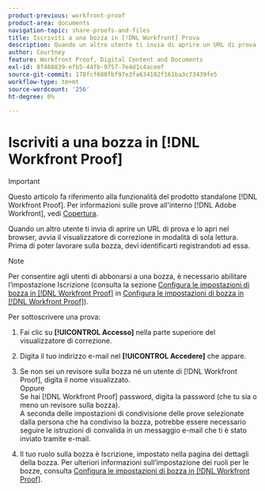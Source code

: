 ```yaml
---
product-previous: workfront-proof
product-area: documents
navigation-topic: share-proofs-and-files
title: Iscriviti a una bozza in [!DNL Workfront] Prova
description: Quando un altro utente ti invia di aprire un URL di prova e lo apri nel browser, avvia il visualizzatore di correzione in modalità di sola lettura. Prima di poter lavorare sulla bozza, devi identificarti registrandoti ad essa.
author: Courtney
feature: Workfront Proof, Digital Content and Documents
exl-id: 8f488839-efb5-44fb-9757-7e4d1c4aceef
source-git-commit: 178fcf680fbf97e3fa634182f161ba3c73439fe5
workflow-type: tm+mt
source-wordcount: '256'
ht-degree: 0%

---
```


# Iscriviti a una bozza in [!DNL Workfront Proof]

>[!IMPORTANT]
>
>Questo articolo fa riferimento alla funzionalità del prodotto standalone [!DNL Workfront Proof]. Per informazioni sulle prove all&#39;interno [!DNL Adobe Workfront], vedi [Copertura](../../../review-and-approve-work/proofing/proofing.md).

Quando un altro utente ti invia di aprire un URL di prova e lo apri nel browser, avvia il visualizzatore di correzione in modalità di sola lettura. Prima di poter lavorare sulla bozza, devi identificarti registrandoti ad essa.

>[!NOTE]
>
>Per consentire agli utenti di abbonarsi a una bozza, è necessario abilitare l’impostazione Iscrizione (consulta la sezione [Configura le impostazioni di bozza in [!DNL Workfront Proof]](../../../workfront-proof/wp-work-proofsfiles/manage-your-work/configure-proof-settings.md) in [Configura le impostazioni di bozza in [!DNL Workfront Proof]](../../../workfront-proof/wp-work-proofsfiles/manage-your-work/configure-proof-settings.md)).

Per sottoscrivere una prova:

1. Fai clic su **[!UICONTROL Accesso]** nella parte superiore del visualizzatore di correzione.
1. Digita il tuo indirizzo e-mail nel **[!UICONTROL Accedere]** che appare.
1. Se non sei un revisore sulla bozza né un utente di [!DNL Workfront Proof], digita il nome visualizzato.\
   Oppure\
   Se hai [!DNL Workfront Proof] password, digita la password (che tu sia o meno un revisore sulla bozza).\
   A seconda delle impostazioni di condivisione delle prove selezionate dalla persona che ha condiviso la bozza, potrebbe essere necessario seguire le istruzioni di convalida in un messaggio e-mail che ti è stato inviato tramite e-mail.

1. Il tuo ruolo sulla bozza è Iscrizione, impostato nella pagina dei dettagli della bozza. Per ulteriori informazioni sull’impostazione dei ruoli per le bozze, consulta [Configura le impostazioni di bozza in [!DNL Workfront Proof]](../../../workfront-proof/wp-work-proofsfiles/manage-your-work/configure-proof-settings.md).
